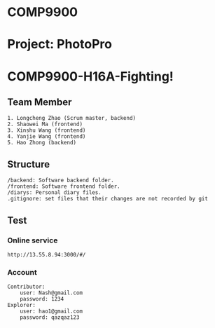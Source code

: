# COMP9900
# Project: PhotoPro
# COMP9900-H16A-Fighting!

## Team Member
    1. Longcheng Zhao (Scrum master, backend)
    2. Shaowei Ma (frontend)
    3. Xinshu Wang (frontend)
    4. Yanjie Wang (frontend)
    5. Hao Zhong (backend)

## Structure
    /backend: Software backend folder.
    /frontend: Software frontend folder.
    /diarys: Personal diary files.
    .gitignore: set files that their changes are not recorded by git

## Test 
### Online service
    http://13.55.8.94:3000/#/
### Account
    Contributor:
        user: Nash@gmail.com
        password: 1234
    Explorer:
        user: hao1@gmail.com
        password: qazqaz123
    